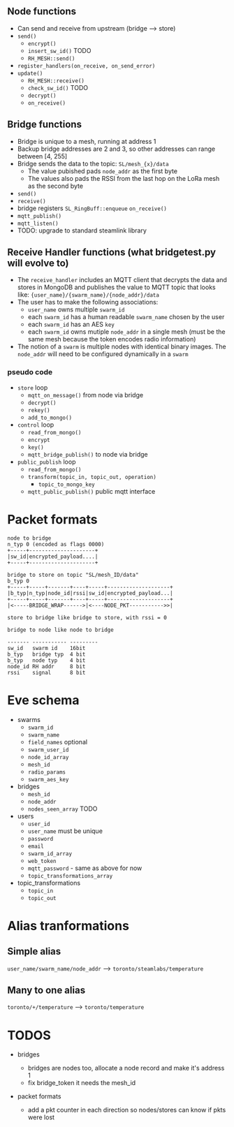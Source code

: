 
## Node functions
* Can send and receive from upstream (bridge --> store)
* `send()`
  + `encrypt()`
  + `insert_sw_id()` TODO
  + `RH_MESH::send()`
* `register_handlers(on_receive, on_send_error)`
* `update()`
  + `RH_MESH::receive()`
  + `check_sw_id()` TODO
  + `decrypt()`
  + `on_receive()`

## Bridge functions
* Bridge is unique to a mesh, running at address 1
* Backup bridge addresses are 2 and 3, so other addresses can range between [4, 255]
* Bridge sends the data to the topic: `SL/mesh_{x}/data`
  + The value pubished pads `node_addr` as the first byte
  + The values also pads the RSSI from the last hop on the LoRa mesh as the second byte
* `send()`
* `receive()`
* bridge registers `SL_RingBuff::enqueue` `on_receive()`
* `mqtt_publish()`
* `mqtt_listen()`
* TODO: upgrade to standard steamlink library

## Receive Handler functions (what bridgetest.py will evolve to)
* The `receive_handler` includes an MQTT client that decrypts the data and stores in MongoDB and publishes the value to MQTT topic that looks like: `{user_name}/{swarm_name}/{node_addr}/data`
* The user has to make the following associations:
  + `user_name` owns multiple `swarm_id`
  + each `swarm_id` has a human readable `swarm_name` chosen by the user
  + each `swarm_id` has an AES `key`
  + each `swarm_id` owns mutiple `node_addr` in a single mesh (must be the same mesh because the token encodes radio information)
* The notion of a `swarm` is multiple nodes with identical binary images. The `node_addr` will need to be configured dynamically in a `swarm`

### pseudo code
* `store`  loop
  + `mqtt_on_message()` from node via bridge
  + `decrypt()`
  + `rekey()`
  + `add_to_mongo()`
* `control` loop
  + `read_from_mongo()`
  + `encrypt`
  + `key()`
  + `mqtt_bridge_publish()` to node via bridge
* `public_publish` loop
  + `read_from_mongo()`
  + `transform(topic_in, topic_out, operation)`
    + `topic_to_mongo_key`
  + `mqtt_public_publish()` public mqtt interface

# Packet formats
```
node to bridge
n_typ 0 (encoded as flags 0000)
+-----+---------------------+
|sw_id|encrypted_payload....|
+-----+---------------------+

bridge to store on topic "SL/mesh_ID/data"
b_typ 0
+-----+-----+-------+----+-----+--------------------+
|b_typ|n_typ|node_id|rssi|sw_id|encrypted_payload...|
+-----+-----+-------+----+-----+--------------------+
|<-----BRIDGE_WRAP------>|<----NODE_PKT----------->>|

store to bridge like bridge to store, with rssi = 0

bridge to node like node to bridge

------- ----------- ---------
sw_id   swarm id    16bit
b_typ   bridge typ  4 bit
b_typ   node typ    4 bit
node_id RH addr     8 bit
rssi    signal      8 bit

```
# Eve schema
* swarms
  + `swarm_id`
  + `swarm_name`
  + `field_names` optional
  + `swarm_user_id`
  + `node_id_array`
  + `mesh_id`
  + `radio_params`
  + `swarm_aes_key`
* bridges
  + `mesh_id`
  + `node_addr`
  + `nodes_seen_array` TODO
* users
  + `user_id`
  + `user_name` must be unique
  + `password`
  + `email`
  + `swarm_id_array`
  + `web_token`
  + `mqtt_password` - same as above for now
  + `topic_transformations_array`
* topic_transformations
  + `topic_in`
  + `topic_out`

# Alias tranformations
## Simple alias
`user_name/swarm_name/node_addr` --> `toronto/steamlabs/temperature`
## Many to one alias
`toronto/+/temperature` --> `toronto/temperature`


# TODOS
* bridges
  + bridges are nodes too, allocate a node record and make it's address 1
  + fix bridge_token it needs the mesh_id


* packet formats
  + add a pkt counter in each direction so nodes/stores can know if pkts were lost
